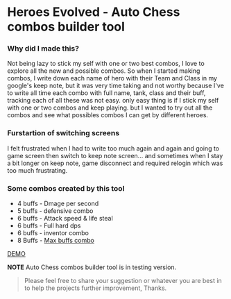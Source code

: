 # Heroes Evolved - Auto Chess combos builder tool

### Why did I made this?

Not being lazy to stick my self with one or two best combos, I love to explore all the new and possible combos. So when I started making combos, I write down each name of hero with their Team and Class in my google's keep note, but it was very time taking and not worthy because I've to write all time each combo with full name, tank, class and their buff, tracking each of all these was not easy. only easy thing is if I stick my self with one or two combos and keep playing. but I wanted to try out all the combos and see what possibles combos I can get by different heroes.


### Furstartion of switching screens
I felt frustrated when I had to write too much again and again and going to game screen then switch to keep note screen... and sometimes when I stay a bit longer on keep note, game disconnect and required relogin which was too much frustrating.


### Some combos created by this tool
- 4 buffs - Dmage per second
- 5 buffs - defensive combo
- 6 buffs - Attack speed & life steal
- 6 buffs - Full hard dps
- 6 buffs - inventor combo
- 8 Buffs - [Max buffs combo](http://usmanarshad.com/heac/combos/8%20Buffs%20-%20Max%20buffs%20combo.jpg)

[DEMO](http://usmanarshad.com/heac/)


**NOTE** Auto Chess combos builder tool is in testing version.
> Please feel free to share your suggestion or whatever you are best in to help the projects further improvement, Thanks.
